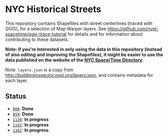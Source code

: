 # NYC Historical Streets

This repository contains Shapefiles with street centerlines (traced with QGIS), for a selection of Map Warper layers. See https://github.com/nypl-spacetime/qgis-trace-tutorial for details and for information about contributing to these datasets.

__Note: if you're interested in only using the data in this repository (instead of also editing and improving the Shapefiles), it might be easier to use the data published on the website of the [NYC Space/Time Directory](http://spacetime.nypl.org/#data-nyc-streets).__

Note: `layers.json` is a copy from http://buildinginspector.nypl.org/layers.json, and contains metadata for each layer.

## Status

- [`860`](860): __Done__
- [`859`](859): __Done__
- [`1138`](1138): __In progress__
- [`1142`](1142): __In progress__
- [`1162`](1162): __In progress__
